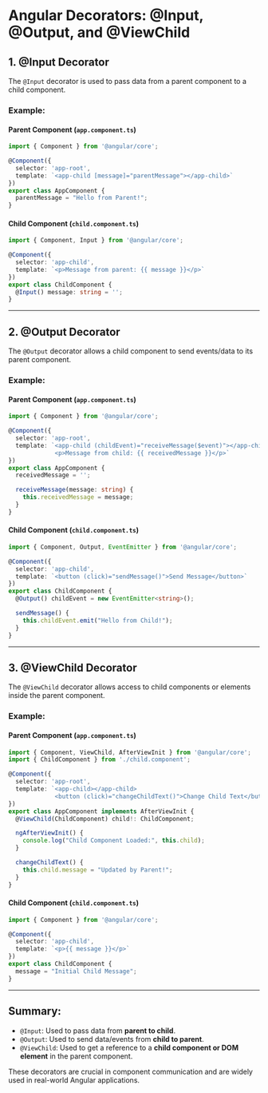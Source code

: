 
# Angular Decorators: @Input, @Output, and @ViewChild

## 1. @Input Decorator
The `@Input` decorator is used to pass data from a parent component to a child component.

### Example:
#### Parent Component (`app.component.ts`)
```typescript
import { Component } from '@angular/core';

@Component({
  selector: 'app-root',
  template: `<app-child [message]="parentMessage"></app-child>`
})
export class AppComponent {
  parentMessage = "Hello from Parent!";
}
```

#### Child Component (`child.component.ts`)
```typescript
import { Component, Input } from '@angular/core';

@Component({
  selector: 'app-child',
  template: `<p>Message from parent: {{ message }}</p>`
})
export class ChildComponent {
  @Input() message: string = '';
}
```

---

## 2. @Output Decorator
The `@Output` decorator allows a child component to send events/data to its parent component.

### Example:
#### Parent Component (`app.component.ts`)
```typescript
import { Component } from '@angular/core';

@Component({
  selector: 'app-root',
  template: `<app-child (childEvent)="receiveMessage($event)"></app-child>
             <p>Message from child: {{ receivedMessage }}</p>`
})
export class AppComponent {
  receivedMessage = '';

  receiveMessage(message: string) {
    this.receivedMessage = message;
  }
}
```

#### Child Component (`child.component.ts`)
```typescript
import { Component, Output, EventEmitter } from '@angular/core';

@Component({
  selector: 'app-child',
  template: `<button (click)="sendMessage()">Send Message</button>`
})
export class ChildComponent {
  @Output() childEvent = new EventEmitter<string>();

  sendMessage() {
    this.childEvent.emit("Hello from Child!");
  }
}
```

---

## 3. @ViewChild Decorator
The `@ViewChild` decorator allows access to child components or elements inside the parent component.

### Example:
#### Parent Component (`app.component.ts`)
```typescript
import { Component, ViewChild, AfterViewInit } from '@angular/core';
import { ChildComponent } from './child.component';

@Component({
  selector: 'app-root',
  template: `<app-child></app-child>
             <button (click)="changeChildText()">Change Child Text</button>`
})
export class AppComponent implements AfterViewInit {
  @ViewChild(ChildComponent) child!: ChildComponent;

  ngAfterViewInit() {
    console.log("Child Component Loaded:", this.child);
  }

  changeChildText() {
    this.child.message = "Updated by Parent!";
  }
}
```

#### Child Component (`child.component.ts`)
```typescript
import { Component } from '@angular/core';

@Component({
  selector: 'app-child',
  template: `<p>{{ message }}</p>`
})
export class ChildComponent {
  message = "Initial Child Message";
}
```

---

## Summary:
- `@Input`: Used to pass data from **parent to child**.
- `@Output`: Used to send data/events from **child to parent**.
- `@ViewChild`: Used to get a reference to a **child component or DOM element** in the parent component.

These decorators are crucial in component communication and are widely used in real-world Angular applications.


